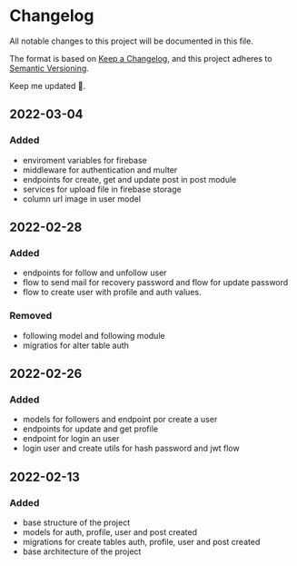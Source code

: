 # Changelog

All notable changes to this project will be documented in this file.

The format is based on [Keep a Changelog](https://keepachangelog.com/en/1.0.0/), and this project adheres to [Semantic Versioning](https://semver.org/spec/v2.0.0.html).

Keep me updated 🤦.

## 2022-03-04

### Added 

- enviroment variables for firebase
- middleware for authentication and multer
- endpoints for create, get and update post in post module
- services for upload file in firebase storage
- column url image in user model

## 2022-02-28

### Added

- endpoints for follow and unfollow user
- flow to send mail for recovery password and flow for update password
- flow to create user with profile and auth values.

### Removed

- following model and following module
- migratios for alter table auth

## 2022-02-26

### Added

- models for followers and endpoint por create a user
- endpoints for update and get profile
- endpoint for login an user
- login user and create utils for hash password and jwt flow

## 2022-02-13

### Added

- base structure of the project
- models for auth, profile, user and post created
- migrations for create tables auth, profile, user and post created
- base architecture of the project